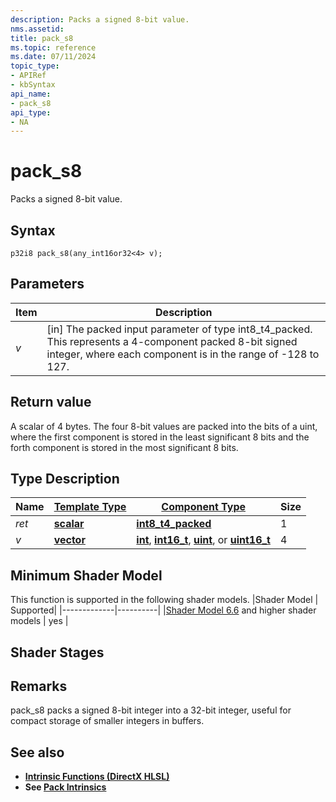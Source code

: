 ```yaml
---
description: Packs a signed 8-bit value.
nms.assetid:
title: pack_s8
ms.topic: reference
ms.date: 07/11/2024
topic_type:
- APIRef
- kbSyntax
api_name:
- pack_s8
api_type:
- NA
---
```



# pack_s8

Packs a signed 8-bit value.


## Syntax


```syntax
p32i8 pack_s8(any_int16or32<4> v);
```


## Parameters

| Item | Description |
|------|-------------|
| *v* | [in] The packed input parameter of type int8_t4_packed. This represents a 4-component packed 8-bit signed integer, where each component is in the range of -128 to 127.  |

## Return value

 A scalar of 4 bytes. The four 8-bit values are packed into the bits of a uint, where the first component is stored in the least significant 8 bits and the forth component is stored in the most significant 8 bits.
## Type Description

| Name  | [**Template Type**](../direct3dhlsl/dx-graphics-hlsl-data-types.md)| [**Component Type**](../direct3dhlsl/dx-graphics-hlsl-data-types.md) | Size |
|-------|--------------------------------------------------------------------|----------------------------------------------------------------------|------|
| *ret* | [**scalar**](../direct3dhlsl/dx-graphics-hlsl-scalar.md) | [**int8_t4_packed**](../WinProg/windows-data-types) | 1 |
| *v* | [**vector**](../direct3dhlsl/dx-graphics-hlsl-vector.md) | [**int**](../WinProg/windows-data-types), [**int16_t**](https://github.com/microsoft/DirectXShaderCompiler/wiki/16-Bit-Scalar-Types), [**uint**](../WinProg/windows-data-types), or [**uint16_t**](https://github.com/microsoft/DirectXShaderCompiler/wiki/16-Bit-Scalar-Types) | 4 |

## Minimum Shader Model

This function is supported in the following shader models.
|Shader Model |	Supported|
|-------------|----------|
|[Shader Model 6.6](https://microsoft.github.io/DirectX-Specs/d3d/HLSL_ShaderModel6_6) and higher shader models | yes |

## Shader Stages


## Remarks

pack_s8 packs a signed 8-bit integer into a 32-bit integer, useful for compact storage of smaller integers in buffers.

## See also


- [**Intrinsic Functions (DirectX HLSL)**](../direct3dhlsl/dx-graphics-hlsl-intrinsic-functions.md)
- **See [Pack Intrinsics](https://microsoft.github.io/DirectX-Specs/d3d/HLSL_SM_6_6_Pack_Unpack_Intrinsics#pack-intrinsics)**